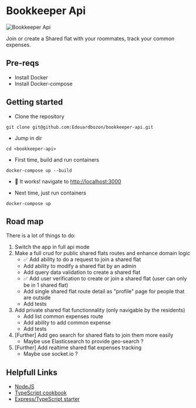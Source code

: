 # Bookkeeper Api

![Bookkeeper Api](https://media.giphy.com/media/l0IyeL8r9UhJI5LcA/giphy.gif)

Join or create a Shared flat with your roommates, track your common expenses. 

## Pre-reqs
- Install Docker 
- Install Docker-compose

## Getting started
- Clone the repository
```
git clone git@github.com:Edouardbozon/bookkeeper-api.git
```
- Jump in dir
```
cd <bookkeeper-api>
```
- First time, build and run containers
```
docker-compose up --build
```
- :rainbow: It works! navigate to [http://localhost:3000](http://localhost:3000)

- Next time, just run containers
```
docker-compose up
```

## Road map

There is a lot of things to do:

1. Switch the app in full api mode
2. Make a full crud for public shared flats routes and enhance domain logic
    - :white_check_mark: Add ability to do a request to join a shared flat
    - Add ability to modify a shared flat by an admin
    - Add query data validation to create a shared flat
    - :white_check_mark: Add user verification to create or join a shared flat (user can only be in 1 shared flat)
    - Add single shared flat route detail as "profile" page for people that are outside
    - Add tests
3. Add private shared flat functionnality (only navigable by the residents)
    - Add list common expenses route
    - Add ability to add common expense 
    - Add tests
4. [Further] Add geo search for shared flats to join them more easily
    - Maybe use Elasticsearch to provide geo-search ?
5. [Further] Add realtime shared flat expenses tracking
    - Maybe use socket.io ?

## Helpfull Links

- [NodeJS](https://nodejs.org/dist/latest-v8.x/docs/api/)
- [TypeScript cookbook](https://basarat.gitbooks.io/typescript/content/docs/getting-started.html)
- [Express/TypeScript starter](https://github.com/sahat/hackathon-starter.git)
